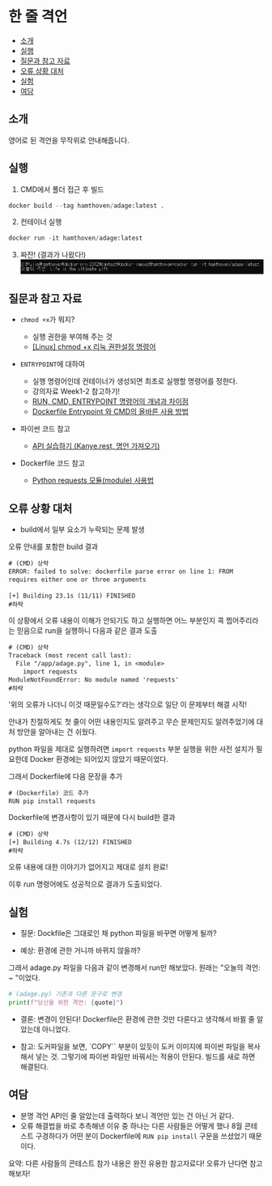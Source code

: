 # 한 줄 격언

* [소개](#소개)
* [실행](#실행)
* [질문과 참고 자료](#질문과-참고-자료)
* [오류 상황 대처](#오류-상황-대처)
* [실험](#실험)
* [여담](#여담)

## 소개

영어로 된 격언을 무작위로 안내해줍니다.

## 실행

1. CMD에서 폴더 접근 후 빌드

```python
docker build --tag hamthoven/adage:latest .
```

2. 컨테이너 실행

```python
docker run -it hamthoven/adage:latest
```

3. 짜잔! (결과가 나왔다!)
![멋진 결과물!](result.png)

## 질문과 참고 자료

- `chmod +x`가 뭐지? 

    - 실행 권한을 부여해 주는 것 
    - [[Linux] chmod +x 리눅 권한설정 명령어](https://kimkyunghwan-jinjinghuan.tistory.com/356)

- `ENTRYPOINT`에 대하여
    - 실행 명령어인데 컨테이너가 생성되면 최초로 실행할 명령어를 정한다.
    - 강의자료 Week1-2 참고하기!
    - [RUN, CMD, ENTRYPOINT 명령어의 개념과 차이점](https://choco-life.tistory.com/49)
    - [Dockerfile Entrypoint 와 CMD의 올바른 사용 방법](https://bluese05.tistory.com/77)

- 파이썬 코드 참고
    - [API 실습하기 (Kanye.rest, 명언 가져오기)](https://olivia-blackcherry.tistory.com/200)

- Dockerfile 코드 참고
    - [Python requests 모듈(module) 사용법](https://me2nuk.com/Python-requests-module-example/)

## 오류 상황 대처

- build에서 일부 요소가 누락되는 문제 발생

오류 안내를 포함한 build 결과

```Docker 
# (CMD) 상략
ERROR: failed to solve: dockerfile parse error on line 1: FROM requires either one or three arguments

[+] Building 23.1s (11/11) FINISHED
#하략
```
이 상황에서 오류 내용이 이해가 안되기도 하고 실행하면 어느 부분인지 콕 찝어주리라는 믿음으로 run을 실행하니 다음과 같은 결과 도출

```Docker 
# (CMD) 상략
Traceback (most recent call last):
  File "/app/adage.py", line 1, in <module>
    import requests
ModuleNotFoundError: No module named 'requests'
#하략
```

'위의 오류가 나더니 이것 때문일수도?'라는 생각으로 일단 이 문제부터 해결 시작!

안내가 친절하게도 첫 줄이 어떤 내용인지도 알려주고 무슨 문제인지도 알려주었기에 대처 방안을 알아내는 건 쉬웠다.

python 파일을 제대로 실행하려면 `import requests` 부분 실행을 위한 사전 설치가 필요한데 Docker 환경에는 되어있지 않았기 때문이었다. 

그래서 Dockerfile에 다음 문장을 추가

```Docker
# (Dockerfile) 코드 추가
RUN pip install requests
```
Dockerfile에 변경사항이 있기 때문에 다시 build한 결과

```Docker 
# (CMD) 상략
[+] Building 4.7s (12/12) FINISHED
#하략
```

오류 내용에 대한 이야기가 없어지고 제대로 설치 완료!

이후 run 명령어에도 성공적으로 결과가 도출되었다.

## 실험

- 질문: Dockfile은 그대로인 채 python 파일을 바꾸면 어떻게 될까?

- 예상: 환경에 관한 거니까 바뀌지 않을까?

그래서 adage.py 파일을 다음과 같이 변경해서 run만 해보았다. 원래는 "오늘의 격언: ~ "이었다.

```python
# (adage.py) 기존과 다른 문구로 변경
print(f"당신을 위한 격언: {quote}")
```

- 결론: 변경이 안된다! Dockerfile은 환경에 관한 것만 다룬다고 생각해서 바뀔 줄 알았는데 아니었다.

- 참고: 도커파일을 보면, `COPY`` 부분이 있듯이 도커 이미지에 파이썬 파일을 복사해서 넣는 것. 그렇기에 파이썬 파일만 바꿔서는 적용이 안된다. 빌드를 새로 하면 해결된다.


## 여담

- 분명 격언 API인 줄 알았는데 출력하다 보니 격언만 있는 건 아닌 거 같다.
- 오류 해결법을 바로 추측해낸 이유 중 하나는 다른 사람들은 어떻게 했나 8월 콘테스트 구경하다가 어떤 분이 Dockerfile에 `RUN pip install` 구문을 쓰셨었기 때문이다. 

요약: 다른 사람들의 콘테스트 참가 내용은 완전 유용한 참고자료다! 오류가 난다면 참고해보자!